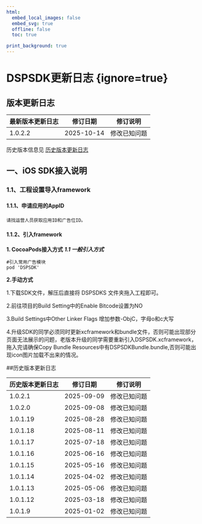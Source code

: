 ```yaml
---
html:
  embed_local_images: false
  embed_svg: true
  offline: false
  toc: true

print_background: true
---
```


# DSPSDK更新日志 {ignore=true}
## <span id="jump1">版本更新日志</span>
| 最新版本更新日志 | 修订日期  | 修订说明       |
| ---------------- | --------- | -------------- |
| 1.0.2.2 | 2025-10-14 | 修改已知问题 |
历史版本信息见 [历史版本更新日志](#历史版本更新日志)
## <span id="jump1">一、iOS SDK接入说明</span>

### <span id="jump1.1">1.1、工程设置导入framework</span>

#### <span id="jump1.1.1">1.1.1、申请应用的AppID</span>

```
请找运营人员获取应用ID和广告位ID。
```

#### <span id="jump1.1.2">1.1.2、引入framework</span>

**1. CocoaPods接入方式**
***1.1 一般引入方式***
```
#引入常用广告模块  
pod 'DSPSDK'
```



**2.手动方式**

1.下载SDK文件，解压后直接将 DSPSDKS 文件夹拖入工程即可。

2.前往项目的Build Setting中的Enable Bitcode设置为NO

3.Build Settings中Other Linker Flags 增加参数-ObjC，字母o和c大写

4.升级SDK的同学必须同时更新xcframework和bundle文件，否则可能出现部分页面无法展示的问题，老版本升级的同学需要重新引入DSPSDK.xcframework，拖入完请确保Copy Bundle Resources中有DSPSDKBundle.bundle,否则可能出现icon图片加载不出来的情况。




##历史版本更新日志

| 历史版本更新日志 | 修订日期  | 修订说明       |
| ---------------- | --------- | -------------- |
| 1.0.2.1 | 2025-09-09 | 修改已知问题 |
| 1.0.2.0 | 2025-09-08 | 修改已知问题 |
| 1.0.1.19 | 2025-08-28 | 修改已知问题 |
| 1.0.1.18 | 2025-08-11 | 修改已知问题 |
| 1.0.1.17 | 2025-07-18 | 修改已知问题 |
| 1.0.1.16 | 2025-06-16 | 修改已知问题 |
| 1.0.1.15 | 2025-05-16 | 修改已知问题 |
| 1.0.1.14 | 2025-04-02 | 修改已知问题 |
| 1.0.1.13 | 2025-05-06 | 修改已知问题 |
| 1.0.1.12 | 2025-03-18 | 修改已知问题 |
| 1.0.1.9 | 2025-01-02 | 修改已知问题 |




